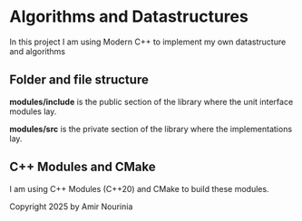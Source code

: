 # Algorithms and Datastructures

In this project I am using Modern C++ to implement my own datastructure and algorithms

## Folder and file structure

**modules/include** is the public section of the library where the unit interface modules lay.

**modules/src** is the private section of the library where the implementations lay.

## C++ Modules and CMake

I am using C++ Modules (C++20) and CMake to build these modules.

Copyright 2025 by Amir Nourinia
